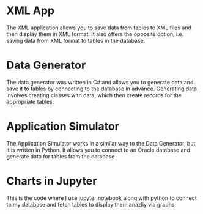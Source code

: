 # XML App
The XML application allows you to save data from tables to XML files and then display them in XML format. It also offers the opposite option, i.e. saving data from XML format to tables in the database.
# Data Generator
The data generator was written in C# and allows you to generate data and save it to tables by connecting to the database in advance. Generating data involves creating classes with data, which then create records for the appropriate tables.
# Application Simulator
The Application Simulator works in a similar way to the Data Generator, but it is written in Python. It allows you to connect to an Oracle database and generate data for tables from the database
# Charts in Jupyter
This is the code where I use jupyter notebook along with python to connect to my database and fetch tables to display them anazliy via graphs

